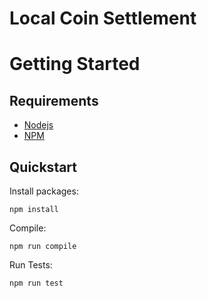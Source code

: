 # Local Coin Settlement

# Getting Started

## Requirements

- [Nodejs](https://nodejs.org/en/)
- [NPM](https://www.npmjs.com/)

## Quickstart

Install packages:

```
npm install
```

Compile:

```
npm run compile
```

Run Tests:

```
npm run test
```

